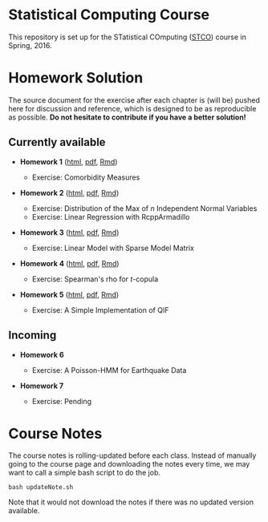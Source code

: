 # Statistical Computing Course

This repository is set up for the STatistical COmputing
([STCO](http://merlot.stat.uconn.edu/~jyan/teaching/stco/)) course in
Spring, 2016.


# Homework Solution

The source document for the exercise after each chapter
is (will be) pushed here for discussion and reference,
which is designed to be as reproducible as possible.
**Do not hesitate to contribute if you have a better solution!**

## Currently available

- **Homework 1** ([html](http://wenjie-stat.me/stco/hw/hw1.html),
[pdf](http://wenjie-stat.me/stco/hw/hw1.pdf),
[Rmd](https://raw.githubusercontent.com/wenjie2wang/stco/master/hw/hw1/hw1.Rmd))
    - Exercise: Comorbidity Measures

- **Homework 2** ([html](http://wenjie-stat.me/stco/hw/hw2.html),
[pdf](http://wenjie-stat.me/stco/hw/hw2.pdf),
[Rmd](https://raw.githubusercontent.com/wenjie2wang/stco/master/hw/hw2/hw2.Rmd))
    - Exercise: Distribution of the Max of *n* Independent Normal Variables
	- Exercise: Linear Regression with RcppArmadillo

- **Homework 3** ([html](http://wenjie-stat.me/stco/hw/hw3.html),
[pdf](http://wenjie-stat.me/stco/hw/hw3.pdf),
[Rmd](https://raw.githubusercontent.com/wenjie2wang/stco/master/hw/hw3/hw3.Rmd))
    - Exercise: Linear Model with Sparse Model Matrix

- **Homework 4** ([html](http://wenjie-stat.me/stco/hw/hw4.html),
[pdf](http://wenjie-stat.me/stco/hw/hw4.pdf),
[Rmd](https://raw.githubusercontent.com/wenjie2wang/stco/master/hw/hw4/hw4.Rmd))
    - Exercise: Spearman's rho for *t*-copula

- **Homework 5** ([html](http://wenjie-stat.me/stco/hw/hw5.html),
[pdf](http://wenjie-stat.me/stco/hw/hw5.pdf),
[Rmd](https://raw.githubusercontent.com/wenjie2wang/stco/master/hw/hw5/hw5.Rmd))
    - Exercise: A Simple Implementation of QIF

## Incoming

- **Homework 6**
    - Exercise: A Poisson-HMM for Earthquake Data

- **Homework 7**
    - Exercise: Pending


# Course Notes

The course notes is rolling-updated before each class.
Instead of manually going to the course page and downloading the notes
every time, we may want to call a simple bash script to do the job.

```
bash updateNote.sh
```

Note that it would not download the notes if there was no
updated version available.



